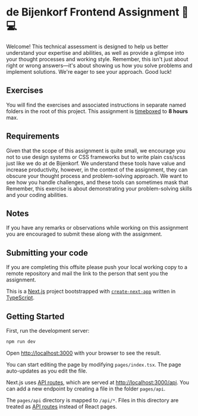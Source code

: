 # de Bijenkorf Frontend Assignment 🐝 💻

Welcome! This technical assessment is designed to help us better understand your expertise and abilities, as well as provide a glimpse into your thought processes and working style. Remember, this isn't just about right or wrong answers—it's about showing us how you solve problems and implement solutions. We're eager to see your approach. Good luck!

## Exercises

You will find the exercises and associated instructions in separate named folders in the root of this project. This assignment is [timeboxed](https://en.wikipedia.org/wiki/Timeboxing) to **8 hours** max.

## Requirements

Given that the scope of this assignment is quite small, we encourage you not to use design systems or CSS frameworks but to write plain css/scss just like we do at de Bijenkorf. We understand these tools have value and increase productivity, however, in the context of the assignment, they can obscure your thought process and problem-solving approach. We want to see how you handle challenges, and these tools can sometimes mask that Remember, this exercise is about demonstrating your problem-solving skills and your coding abilities.

## Notes
If you have any remarks or observations while working on this assignment you are encouraged to submit these along with the assignment.

## Submitting your code
If you are completing this offsite please push your local working copy to a remote repository and mail the link to the person that sent you the assignment.

This is a [Next.js](https://nextjs.org/) project bootstrapped with [`create-next-app`](https://github.com/vercel/next.js/tree/canary/packages/create-next-app) written in [TypeScript](https://www.typescriptlang.org).

## Getting Started

First, run the development server:

```bash
npm run dev
```

Open [http://localhost:3000](http://localhost:3000) with your browser to see the result.

You can start editing the page by modifying `pages/index.tsx`. The page auto-updates as you edit the file.

Next.js uses [API routes](https://nextjs.org/docs/api-routes/introduction), which are served at [http://localhost:3000/api](http://localhost:3000/api). You can add a new endpoint by creating a file in the folder `pages/api`.

The `pages/api` directory is mapped to `/api/*`. Files in this directory are treated as [API routes](https://nextjs.org/docs/api-routes/introduction) instead of React pages.
